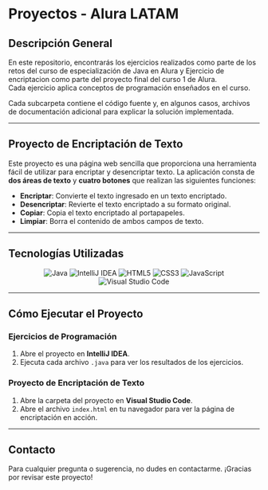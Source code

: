 # Proyectos - Alura LATAM

## Descripción General

En este repositorio, encontrarás los ejercicios realizados como parte de los retos del curso de especialización de Java en Alura y Ejercicio de encriptacion como parte del proyecto final del curso 1 de Alura.  
Cada ejercicio aplica conceptos de programación enseñados en el curso.

Cada subcarpeta contiene el código fuente y, en algunos casos, archivos de documentación adicional para explicar la solución implementada.

---

## Proyecto de Encriptación de Texto

Este proyecto es una página web sencilla que proporciona una herramienta fácil de utilizar para encriptar y desencriptar texto. La aplicación consta de **dos áreas de texto** y **cuatro botones** que realizan las siguientes funciones:

- **Encriptar**: Convierte el texto ingresado en un texto encriptado.
- **Desencriptar**: Revierte el texto encriptado a su formato original.
- **Copiar**: Copia el texto encriptado al portapapeles.
- **Limpiar**: Borra el contenido de ambos campos de texto.

---

## Tecnologías Utilizadas

<p align="center">
  <!-- Alinea las tecnologías al centro de la página -->
  <img src="https://img.shields.io/badge/Java-007396?style=for-the-badge&logo=java&logoColor=white" alt="Java"/>
  <img src="https://img.shields.io/badge/IntelliJ_IDEA-000000?style=for-the-badge&logo=intellij-idea&logoColor=white" alt="IntelliJ IDEA"/>
  <img src="https://img.shields.io/badge/HTML5-E34F26?style=for-the-badge&logo=html5&logoColor=white" alt="HTML5"/>
  <img src="https://img.shields.io/badge/CSS3-1572B6?style=for-the-badge&logo=css3&logoColor=white" alt="CSS3"/>
  <img src="https://img.shields.io/badge/JavaScript-F7DF1E?style=for-the-badge&logo=javascript&logoColor=black" alt="JavaScript"/>
  <img src="https://img.shields.io/badge/Visual_Studio_Code-007ACC?style=for-the-badge&logo=visual-studio-code&logoColor=white" alt="Visual Studio Code"/>
</p>

---

## Cómo Ejecutar el Proyecto

### Ejercicios de Programación
1. Abre el proyecto en **IntelliJ IDEA**.
2. Ejecuta cada archivo `.java` para ver los resultados de los ejercicios.

### Proyecto de Encriptación de Texto
1. Abre la carpeta del proyecto en **Visual Studio Code**.
2. Abre el archivo `index.html` en tu navegador para ver la página de encriptación en acción.

---

## Contacto

Para cualquier pregunta o sugerencia, no dudes en contactarme. ¡Gracias por revisar este proyecto!
